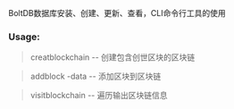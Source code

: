  BoltDB数据库安装、创建、更新、查看，CLI命令行工具的使用

### Usage:

 > creatblockchain -- 创建包含创世区块的区块链 
 
 > addblock -data -- 添加区块到区块链
 
 > visitblockchain -- 遍历输出区块链信息
